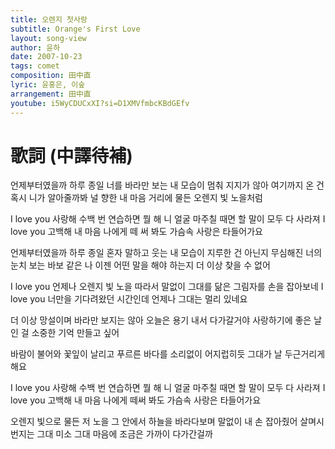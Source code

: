 ```yaml
---
title: 오렌지 첫사랑
subtitle: Orange's First Love
layout: song-view
author: 윤하
date: 2007-10-23
tags: comet
composition: 田中直
lyric: 윤홍은, 이숲
arrangement: 田中直
youtube: i5WyCDUCxXI?si=D1XMVfmbcKBdGEfv
---
```


# 歌詞 (中譯待補)

언제부터였을까 하루 종일 너를 바라만 보는 내 모습이
멈춰 지지가 않아 여기까지 온 건 혹시 니가 알아줄까봐
널 향한 내 마음 거리에 물든 오렌지 빛 노을처럼

I love you 사랑해 수백 번 연습하면 뭘 해
니 얼굴 마주칠 때면 할 말이 모두 다 사라져
I love you 고백해 내 마음 나에게 떼 써 봐도
가슴속 사랑은 타들어가요

언제부터였을까 하루 종일 혼자 말하고 웃는 내 모습이
지루한 건 아닌지 무심해진 너의 눈치 보는 바보 같은 나
이젠 어떤 말을 해야 하는지 더 이상 찾을 수 없어

I love you 언제나 오렌지 빛 노을 따라서
말없이 그대를 닮은 그림자를 손을 잡아보네
I love you 너만을 기다려왔던 시간인데
언제나 그대는 멀리 있네요

더 이상 망설이며 바라만 보지는 않아
오늘은 용기 내서 다가갈거야
사랑하기에 좋은 날인 걸 소중한 기억 만들고 싶어

바람이 불어와 꽃잎이 날리고
푸르른 바다를 소리없이 어지럽히듯
그대가 날 두근거리게 해요

I love you 사랑해 수백 번 연습하면 뭘 해
니 얼굴 마주칠 때면 할 말이 모두 다 사라져
I love you 고백해 내 마음 나에게 떼써 봐도
가슴속 사랑은 타들어가요

오렌지 빛으로 물든 저 노을 그 안에서
하늘을 바라다보며 말없이 내 손 잡아줬어
살며시 번지는 그대 미소 그대 마음에
조금은 가까이 다가간걸까
